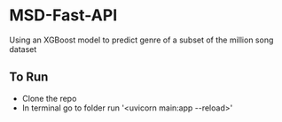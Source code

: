 # MSD-Fast-API
Using an XGBoost model to predict genre of a subset of the million song dataset

## To Run
* Clone the repo
* In terminal go to folder run '<uvicorn main:app --reload>'
